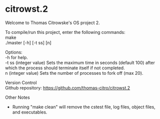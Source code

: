 # citrowst.2
Welcome to Thomas Citrowske's OS project 2.

To compile/run this project, enter the following commands:  
make  
./master [-h] [-t ss] [n]  
  
Options:  
-h          for help.  
-t ss       (integer value) Sets the maximum time in seconds (default 100) after which the process should terminate itself if not completed.  
n           (integer value) Sets the number of processes to fork off (max 20).  
  
  
Version Control  
Github repository: https://github.com/thomas-citro/citrowst.2  
  
  
Other Notes  
- Running "make clean" will remove the cstest file, log files, object files, and executables.  
